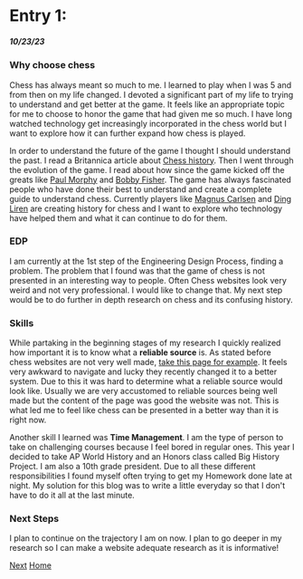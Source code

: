 # Entry 1: 
##### 10/23/23

### Why choose chess
Chess has always meant so much to me. I learned to play when I was 5 and from then on my life changed. I devoted a significant part of my life to trying to understand and get better at the game. It feels like an appropriate topic for me to choose to honor the game that had given me so much. I have long watched technology get increasingly incorporated in the chess world but I want to explore how it can further expand how chess is played.

In order to understand the future of the game I thought I should understand the past. I read a Britannica article about [Chess history](https://www.britannica.com/topic/chess/History). Then I went through the evolution of the game. I read about how since the game kicked off the greats like [Paul Morphy](https://worldchesshof.org/chess-hall-of-fame/paul-morphy) and [Bobby Fisher](https://worldchesshof.org/hof-inductee/robert-bobby-james-fischer). The game has always fascinated people who have done their best to understand and create a complete guide to understand chess. Currently players like [Magnus Carlsen](https://www.britannica.com/biography/Magnus-Carlsen) and [Ding Liren](https://www.britannica.com/biography/Ding-Liren) are creating history for chess and I want to explore who technology have helped them and what it can continue to do for them. 

### EDP
I am currently at the 1st step of the Engineering Design Process, finding a problem. The problem that I found was that the game of chess is not presented in an interesting way to people. Often Chess websites look very weird and not very professional. I would like to change that. My next step would be to do further  in depth research on chess and its confusing history.

### Skills

While partaking in the beginning stages of my research I quickly realized how important it is to know what a **reliable source** is. As stated before chess websites are not very well made, [take this page for example](https://www.uschess.org/index.php/Player/Rating-Lookup-Old-format.html). It feels very awkward to navigate and lucky they recently changed it to a better system. Due to this it was hard to determine what a reliable source would look like. Usually we are very accustomed to reliable sources being well made but the content of the page was good the website was not. This is what led me to feel like chess can be presented in a better way than it is right now.

Another skill I learned was **Time Management**. I am the type of person to take on challenging courses because I feel bored in regular ones. This year I decided to take AP World History and an Honors class called Big History Project. I am also a 10th grade president. Due to all these different responsibilities I found myself often trying to get my Homework done late at night. My solution for this blog was to write a little everyday so that I don't have to do it all at the last minute.

### Next Steps
I plan to continue on the trajectory I am on now. I plan to go deeper in my research so I can make a website adequate research as it is informative!


[Next](entry02.md)
[Home](../README.md)
